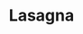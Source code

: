 ---
layout: recipe
title: Lasagna
prep_time: 2 hours
cook_time: 50 minutes
temperature: 375°F
servings: 12-15
source: Freda Lapp
category: Main
protein: beef

ingredients: |
  **Meat Sauce**
  - 2 lbs ground beef
  - Three 8 oz cans tomato sauce
  - Two 6 oz cans tomato paste
  - 2 cloves garlic, minced
  - 2 tsp sugar
  - 1 tsp italian seasoning
  - 1 tsp salt
  - 1/2 tsp pepper

  **Cheese Mix**
  - 3 large eggs, beaten
  - 3 tsp dried parsley
  - 24 oz cottage cheese
  - 8 oz ricotta cheese
  - 1/2 cup grated parmesan cheese

  **Other ingredients**
  - 9 lasagna noodles, cooked and drained
  - 6 slices provolone cheese
  - 3 cups shredded mozzarella cheese

instructions: |
  1. In a large skillet, cook beef until no longer pink; drain. Add remaining meat sauce ingredients. Bring to a boil. Reduce heat; simmer uncovered for 1 hour, stirring occasionally.
  2. In a large bowl, combine cheese mix ingredients.
  3. Preheat oven to 375°F.
  4. Using a 9x13 ungreased baking dish, layer in the following order:
     - 1 cup meat sauce
     - 3 noodles
     - all provolone slices
     - 2 cups cheese mix
     - 1 cup mozzarella
     - 3 noodles
     - 2 cups meat sauce
     - remaining cheese mix
     - 1 cup mozzarella
     - remaining noodles, meat sauce, mozzarella

notes: |
  - This recipe takes a while, so consider splitting a bottle of Sauvignon Blanc while cooking to keep your mind off how hungry you are.
---